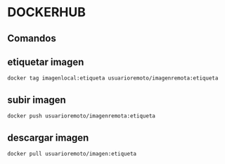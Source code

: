# DOCKERHUB

## Comandos

## etiquetar imagen

```
docker tag imagenlocal:etiqueta usuarioremoto/imagenremota:etiqueta
```

## subir imagen

```
docker push usuarioremoto/imagenremota:etiqueta
```

## descargar imagen

```
docker pull usuarioremoto/imagen:etiqueta
```
